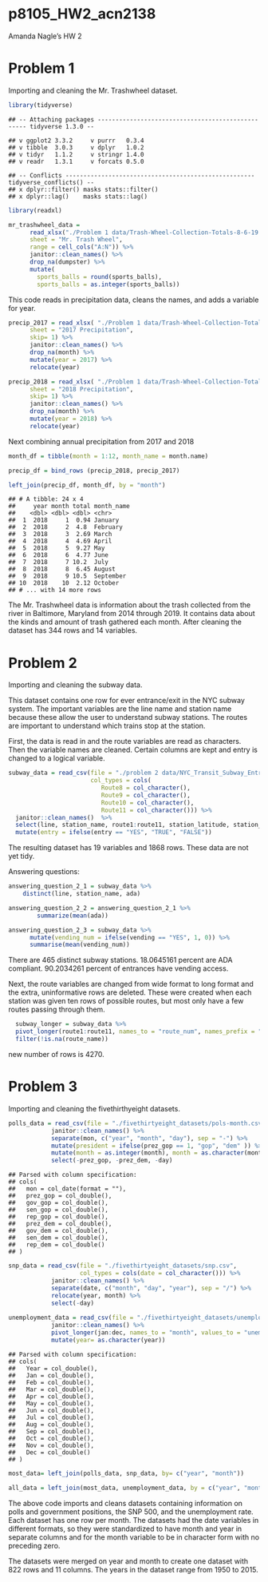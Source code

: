 p8105\_HW2\_acn2138
================

Amanda Nagle’s HW 2

# Problem 1

Importing and cleaning the Mr. Trashwheel dataset.

``` r
library(tidyverse)
```

    ## -- Attaching packages -------------------------------------------------- tidyverse 1.3.0 --

    ## v ggplot2 3.3.2     v purrr   0.3.4
    ## v tibble  3.0.3     v dplyr   1.0.2
    ## v tidyr   1.1.2     v stringr 1.4.0
    ## v readr   1.3.1     v forcats 0.5.0

    ## -- Conflicts ----------------------------------------------------- tidyverse_conflicts() --
    ## x dplyr::filter() masks stats::filter()
    ## x dplyr::lag()    masks stats::lag()

``` r
library(readxl)

mr_trashwheel_data = 
      read_xlsx("./Problem 1 data/Trash-Wheel-Collection-Totals-8-6-19.xlsx",
      sheet = "Mr. Trash Wheel",
      range = cell_cols("A:N")) %>%
      janitor::clean_names() %>%
      drop_na(dumpster) %>% 
      mutate(
        sports_balls = round(sports_balls),
        sports_balls = as.integer(sports_balls))
```

This code reads in precipitation data, cleans the names, and adds a
variable for year.

``` r
precip_2017 = read_xlsx( "./Problem 1 data/Trash-Wheel-Collection-Totals-8-6-19.xlsx",
      sheet = "2017 Precipitation",
      skip= 1) %>%
      janitor::clean_names() %>%
      drop_na(month) %>%
      mutate(year = 2017) %>%
      relocate(year)

precip_2018 = read_xlsx( "./Problem 1 data/Trash-Wheel-Collection-Totals-8-6-19.xlsx",
      sheet = "2018 Precipitation",
      skip= 1) %>%
      janitor::clean_names() %>%
      drop_na(month) %>%
      mutate(year = 2018) %>%
      relocate(year)
```

Next combining annual precipitation from 2017 and 2018

``` r
month_df = tibble(month = 1:12, month_name = month.name)

precip_df = bind_rows (precip_2018, precip_2017)

left_join(precip_df, month_df, by = "month")
```

    ## # A tibble: 24 x 4
    ##     year month total month_name
    ##    <dbl> <dbl> <dbl> <chr>     
    ##  1  2018     1  0.94 January   
    ##  2  2018     2  4.8  February  
    ##  3  2018     3  2.69 March     
    ##  4  2018     4  4.69 April     
    ##  5  2018     5  9.27 May       
    ##  6  2018     6  4.77 June      
    ##  7  2018     7 10.2  July      
    ##  8  2018     8  6.45 August    
    ##  9  2018     9 10.5  September 
    ## 10  2018    10  2.12 October   
    ## # ... with 14 more rows

The Mr. Trashwheel data is information about the trash collected from
the river in Baltimore, Maryland from 2014 through 2019. It contains
data about the kinds and amount of trash gathered each month. After
cleaning the dataset has 344 rows and 14 variables.

# Problem 2

Importing and cleaning the subway data.

This dataset contains one row for ever entrance/exit in the NYC subway
system. The important variables are the line name and station name
because these allow the user to understand subway stations. The routes
are important to understand which trains stop at the station.

First, the data is read in and the route variables are read as
characters. Then the variable names are cleaned. Certain columns are
kept and entry is changed to a logical variable.

``` r
subway_data = read_csv(file = "./problem 2 data/NYC_Transit_Subway_Entrance_And_Exit_Data.csv", 
                       col_types = cols(
                          Route8 = col_character(),
                          Route9 = col_character(),
                          Route10 = col_character(),
                          Route11 = col_character())) %>%
  janitor::clean_names()  %>%
  select(line, station_name, route1:route11, station_latitude, station_longitude, entry, vending, entrance_type, ada) %>%
  mutate(entry = ifelse(entry == "YES", "TRUE", "FALSE"))
```

The resulting dataset has 19 variables and 1868 rows. These data are not
yet tidy.

Answering questions:

``` r
answering_question_2_1 = subway_data %>% 
    distinct(line, station_name, ada)

answering_question_2_2 = answering_question_2_1 %>%
        summarize(mean(ada))

answering_question_2_3 = subway_data %>%
      mutate(vending_num = ifelse(vending == "YES", 1, 0)) %>%
      summarise(mean(vending_num))
```

There are 465 distinct subway stations. 18.0645161 percent are ADA
compliant. 90.2034261 percent of entrances have vending access.

Next, the route variables are changed from wide format to long format
and the extra, uninformative rows are deleted. These were created when
each station was given ten rows of possible routes, but most only have a
few routes passing through them.

``` r
  subway_longer = subway_data %>% 
  pivot_longer(route1:route11, names_to = "route_num", names_prefix = "route", values_to = "route_name") %>%
  filter(!is.na(route_name))
```

new number of rows is 4270.

# Problem 3

Importing and cleaning the fivethirthyeight datasets.

``` r
polls_data = read_csv(file = "./fivethirtyeight_datasets/pols-month.csv") %>% 
            janitor::clean_names() %>%
            separate(mon, c("year", "month", "day"), sep = "-") %>%
            mutate(president = ifelse(prez_gop == 1, "gop", "dem" )) %>%
            mutate(month = as.integer(month), month = as.character(month)) %>%
            select(-prez_gop, -prez_dem, -day)
```

    ## Parsed with column specification:
    ## cols(
    ##   mon = col_date(format = ""),
    ##   prez_gop = col_double(),
    ##   gov_gop = col_double(),
    ##   sen_gop = col_double(),
    ##   rep_gop = col_double(),
    ##   prez_dem = col_double(),
    ##   gov_dem = col_double(),
    ##   sen_dem = col_double(),
    ##   rep_dem = col_double()
    ## )

``` r
snp_data = read_csv(file = "./fivethirtyeight_datasets/snp.csv", 
                    col_types = cols(date = col_character())) %>% 
            janitor::clean_names() %>%
            separate(date, c("month", "day", "year"), sep = "/") %>% 
            relocate(year, month) %>%
            select(-day)
            
unemployment_data = read_csv(file = "./fivethirtyeight_datasets/unemployment.csv") %>% 
            janitor::clean_names() %>%
            pivot_longer(jan:dec, names_to = "month", values_to = "unemployment") %>%
            mutate(year= as.character(year))
```

    ## Parsed with column specification:
    ## cols(
    ##   Year = col_double(),
    ##   Jan = col_double(),
    ##   Feb = col_double(),
    ##   Mar = col_double(),
    ##   Apr = col_double(),
    ##   May = col_double(),
    ##   Jun = col_double(),
    ##   Jul = col_double(),
    ##   Aug = col_double(),
    ##   Sep = col_double(),
    ##   Oct = col_double(),
    ##   Nov = col_double(),
    ##   Dec = col_double()
    ## )

``` r
most_data= left_join(polls_data, snp_data, by= c("year", "month"))

all_data = left_join(most_data, unemployment_data, by = c("year", "month"))
```

The above code imports and cleans datasets containing information on
polls and government positions, the SNP 500, and the unemployment rate.
Each dataset has one row per month. The datasets had the date variables
in different formats, so they were standardized to have month and year
in separate columns and for the month variable to be in character form
with no preceding zero.

The datasets were merged on year and month to create one dataset with
822 rows and 11 columns. The years in the dataset range from 1950 to
2015.
